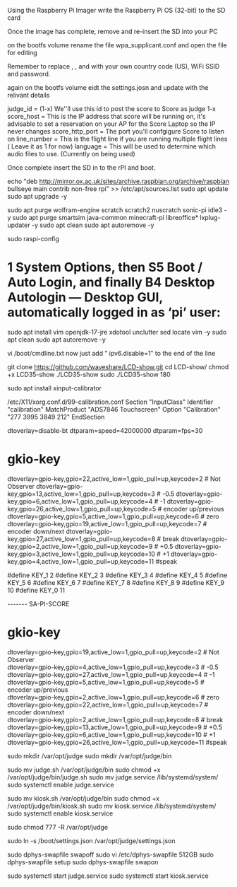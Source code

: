 Using the Raspberry Pi Imager write the Raspberry Pi OS (32-bit) to the SD card


Once the image has complete, remove and re-insert the SD into your PC

on the bootfs volume rename the file wpa_supplicant.conf and open the file for editing

Remember to replace <Country Code>, <SSID>, and <PASSWORD> with your own country code (US), WiFi SSID and password.

again on the bootfs volume eidt the settings.josn and update with the relivant details

judge_id = (1-x) We''ll use this id to post the score to Score as judge 1-x
score_host = This is the IP address that score will be running on, it's advisable to set a reservation on your AP for the Score Laptop so the IP never changes
score_http_port = The port you'll confgigure Score to listen on
line_number = This is the flight line if you are running multiple flight lines ( Leave it as 1 for now)
language = This will be used to determine which audio files to use. (Currently on being used)

Once complete insert the SD in to the rPI and boot.

echo "deb http://mirror.ox.ac.uk/sites/archive.raspbian.org/archive/raspbian bullseye main contrib non-free rpi" >> /etc/apt/sources.list
sudo apt update
sudo apt upgrade -y

sudo apt purge wolfram-engine scratch scratch2 nuscratch sonic-pi idle3 -y
sudo apt purge smartsim java-common minecraft-pi libreoffice* lxplug-updater -y
sudo apt clean
sudo apt autoremove -y

sudo raspi-config
# 1 System Options, then S5 Boot / Auto Login, and finally B4 Desktop Autologin — Desktop GUI, automatically logged in as ‘pi’ user:

sudo apt install vim openjdk-17-jre xdotool unclutter sed locate vim -y
sudo apt clean
sudo apt autoremove -y

vi /boot/cmdline.txt
now just add ” ipv6.disable=1″ to the end of the line

git clone https://github.com/waveshare/LCD-show.git
cd LCD-show/
chmod +x LCD35-show
./LCD35-show
sudo ./LCD35-show 180

sudo apt install xinput-calibrator

/etc/X11/xorg.conf.d/99-calibration.conf
Section "InputClass"
		Identifier		"calibration"
		MatchProduct	"ADS7846 Touchscreen"
		Option	"Calibration" "277 3995 3849 212"
EndSection


dtoverlay=disable-bt
dtparam=speed=42000000
dtparam=fps=30 
# gkio-key
dtoverlay=gpio-key,gpio=22,active_low=1,gpio_pull=up,keycode=2  # Not Observer
dtoverlay=gpio-key,gpio=13,active_low=1,gpio_pull=up,keycode=3  # -0.5
dtoverlay=gpio-key,gpio=6,active_low=1,gpio_pull=up,keycode=4   # -1
dtoverlay=gpio-key,gpio=26,active_low=1,gpio_pull=up,keycode=5  # encoder up/previous
dtoverlay=gpio-key,gpio=5,active_low=1,gpio_pull=up,keycode=6   # zero
dtoverlay=gpio-key,gpio=19,active_low=1,gpio_pull=up,keycode=7  # encoder down/next
dtoverlay=gpio-key,gpio=27,active_low=1,gpio_pull=up,keycode=8  # break
dtoverlay=gpio-key,gpio=2,active_low=1,gpio_pull=up,keycode=9   # +0.5
dtoverlay=gpio-key,gpio=3,active_low=1,gpio_pull=up,keycode=10  # +1
dtoverlay=gpio-key,gpio=4,active_low=1,gpio_pull=up,keycode=11  #speak
	
#define KEY_1			2
#define KEY_2			3
#define KEY_3			4
#define KEY_4			5
#define KEY_5			6
#define KEY_6			7
#define KEY_7			8
#define KEY_8			9
#define KEY_9			10
#define KEY_0			11

	
------- SA-PI-SCORE
# gkio-key
dtoverlay=gpio-key,gpio=19,active_low=1,gpio_pull=up,keycode=2  # Not Observer		
dtoverlay=gpio-key,gpio=4,active_low=1,gpio_pull=up,keycode=3   # -0.5				
dtoverlay=gpio-key,gpio=27,active_low=1,gpio_pull=up,keycode=4  # -1                   
dtoverlay=gpio-key,gpio=5,active_low=1,gpio_pull=up,keycode=5   # encoder up/previous  
dtoverlay=gpio-key,gpio=2,active_low=1,gpio_pull=up,keycode=6   # zero				
dtoverlay=gpio-key,gpio=22,active_low=1,gpio_pull=up,keycode=7  # encoder down/next    
dtoverlay=gpio-key,gpio=2,active_low=1,gpio_pull=up,keycode=8   # break				
dtoverlay=gpio-key,gpio=13,active_low=1,gpio_pull=up,keycode=9  # +0.5				
dtoverlay=gpio-key,gpio=6,active_low=1,gpio_pull=up,keycode=10  # +1				
dtoverlay=gpio-key,gpio=26,active_low=1,gpio_pull=up,keycode=11 #speak				


sudo mkdir /var/opt/judge
sudo mkdir /var/opt/judge/bin

sudo mv judge.sh /var/opt/judge/bin
sudo chmod +x /var/opt/judge/bin/judge.sh
sudo mv judge.service /lib/systemd/system/
sudo systemctl enable judge.service

sudo mv kiosk.sh /var/opt/judge/bin
sudo chmod +x /var/opt/judge/bin/kiosk.sh
sudo mv kiosk.service /lib/systemd/system/ 
sudo systemctl enable kiosk.service

sudo chmod 777 -R /var/opt/judge

sudo ln -s /boot/settings.json /var/opt/judge/settings.json


sudo dphys-swapfile swapoff
sudo vi /etc/dphys-swapfile
512GB
sudo dphys-swapfile setup
sudo dphys-swapfile swapon

sudo systemctl start judge.service
sudo systemctl start kiosk.service
